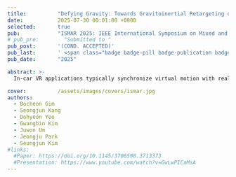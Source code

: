 ```yaml
---
title:          "Defying Gravity: Towards Gravitoinertial Retargeting of Acceleration for Virtual Vertical Motion in In-Car VR"
date:           2025-07-30 00:01:00 +0800
selected:       true
pub:            "ISMAR 2025: IEEE International Symposium on Mixed and Augmented Reality"
# pub_pre:        "Submitted to "
pub_post:       '(COND. ACCEPTED)'
pub_last:       ' <span class="badge badge-pill badge-publication badge-success">1st Author</span>'
pub_date:       "2025"

abstract: >-
  In-car VR applications typically synchronize virtual motion with real vehicle movement to minimize visual-vestibular mismatch. However, this approach limits virtual movement to directions in which the vehicle can physically move, typically restricting the experience to horizontal motion. This study introduces a method to expand the range of virtual motion by simulating vertical movement, leveraging vehicle acceleration to induce a vertical pitch illusion via manipulation of gravitoinertial perception. We conducted a two-phase study evaluating (1) optimal vertical gain values for maximizing perceptual realism in a controlled environment and (2) user experience factors such as motion sickness and presence in an on-road VR flight simulation under realistic driving conditions. Our findings show that users tend to prefer vertical gains that exceed theoretically valid mappings, and highlight the importance of aligning virtual motion with perceived inertial cues to enhance the realism and coherence of vertical motion in in-car VR applications.

cover:          /assets/images/covers/ismar.jpg
authors:
  - Bocheon Gim
  - Seongjun Kang
  - Dohyeon Yeo
  - Gwangbin Kim
  - Juwon Um
  - Jeongju Park
  - Seungjun Kim
#links:
  #Paper: https://doi.org/10.1145/3706598.3713373
  #Presentation: https://www.youtube.com/watch?v=GwLwPICaMsA
---
```

